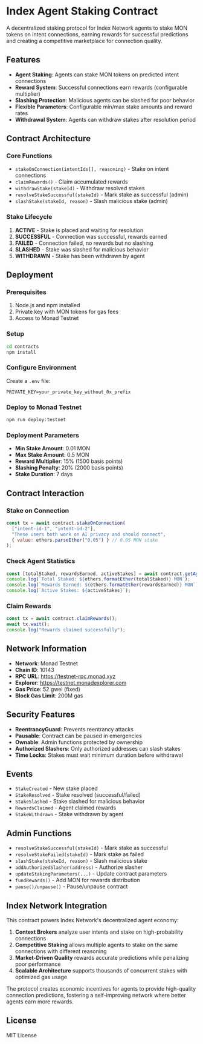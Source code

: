 # Index Agent Staking Contract

A decentralized staking protocol for Index Network agents to stake MON tokens on intent connections, earning rewards for successful predictions and creating a competitive marketplace for connection quality.

## Features

- **Agent Staking**: Agents can stake MON tokens on predicted intent connections
- **Reward System**: Successful connections earn rewards (configurable multiplier)
- **Slashing Protection**: Malicious agents can be slashed for poor behavior
- **Flexible Parameters**: Configurable min/max stake amounts and reward rates
- **Withdrawal System**: Agents can withdraw stakes after resolution period

## Contract Architecture

### Core Functions

- `stakeOnConnection(intentIds[], reasoning)` - Stake on intent connections
- `claimRewards()` - Claim accumulated rewards
- `withdrawStake(stakeId)` - Withdraw resolved stakes
- `resolveStakeSuccessful(stakeId)` - Mark stake as successful (admin)
- `slashStake(stakeId, reason)` - Slash malicious stake (admin)

### Stake Lifecycle

1. **ACTIVE** - Stake is placed and waiting for resolution
2. **SUCCESSFUL** - Connection was successful, rewards earned
3. **FAILED** - Connection failed, no rewards but no slashing
4. **SLASHED** - Stake was slashed for malicious behavior
5. **WITHDRAWN** - Stake has been withdrawn by agent

## Deployment

### Prerequisites

1. Node.js and npm installed
2. Private key with MON tokens for gas fees
3. Access to Monad Testnet

### Setup

```bash
cd contracts
npm install
```

### Configure Environment

Create a `.env` file:
```
PRIVATE_KEY=your_private_key_without_0x_prefix
```

### Deploy to Monad Testnet

```bash
npm run deploy:testnet
```

### Deployment Parameters

- **Min Stake Amount**: 0.01 MON
- **Max Stake Amount**: 0.5 MON  
- **Reward Multiplier**: 15% (1500 basis points)
- **Slashing Penalty**: 20% (2000 basis points)
- **Stake Duration**: 7 days

## Contract Interaction

### Stake on Connection

```javascript
const tx = await contract.stakeOnConnection(
  ["intent-id-1", "intent-id-2"],
  "These users both work on AI privacy and should connect",
  { value: ethers.parseEther("0.05") } // 0.05 MON stake
);
```

### Check Agent Statistics

```javascript
const [totalStaked, rewardsEarned, activeStakes] = await contract.getAgentStats(agentAddress);
console.log(`Total Staked: ${ethers.formatEther(totalStaked)} MON`);
console.log(`Rewards Earned: ${ethers.formatEther(rewardsEarned)} MON`);
console.log(`Active Stakes: ${activeStakes}`);
```

### Claim Rewards

```javascript
const tx = await contract.claimRewards();
await tx.wait();
console.log("Rewards claimed successfully");
```

## Network Information

- **Network**: Monad Testnet
- **Chain ID**: 10143
- **RPC URL**: https://testnet-rpc.monad.xyz
- **Explorer**: https://testnet.monadexplorer.com
- **Gas Price**: 52 gwei (fixed)
- **Block Gas Limit**: 200M gas

## Security Features

- **ReentrancyGuard**: Prevents reentrancy attacks
- **Pausable**: Contract can be paused in emergencies  
- **Ownable**: Admin functions protected by ownership
- **Authorized Slashers**: Only authorized addresses can slash stakes
- **Time Locks**: Stakes must wait minimum duration before withdrawal

## Events

- `StakeCreated` - New stake placed
- `StakeResolved` - Stake resolved (successful/failed)
- `StakeSlashed` - Stake slashed for malicious behavior
- `RewardsClaimed` - Agent claimed rewards
- `StakeWithdrawn` - Stake withdrawn by agent

## Admin Functions

- `resolveStakeSuccessful(stakeId)` - Mark stake as successful
- `resolveStakeFailed(stakeId)` - Mark stake as failed
- `slashStake(stakeId, reason)` - Slash malicious stake
- `addAuthorizedSlasher(address)` - Authorize slasher
- `updateStakingParameters(...)` - Update contract parameters
- `fundRewards()` - Add MON for rewards distribution
- `pause()/unpause()` - Pause/unpause contract

## Index Network Integration

This contract powers Index Network's decentralized agent economy:

1. **Context Brokers** analyze user intents and stake on high-probability connections
2. **Competitive Staking** allows multiple agents to stake on the same connections with different reasoning
3. **Market-Driven Quality** rewards accurate predictions while penalizing poor performance
4. **Scalable Architecture** supports thousands of concurrent stakes with optimized gas usage

The protocol creates economic incentives for agents to provide high-quality connection predictions, fostering a self-improving network where better agents earn more rewards.

## License

MIT License
